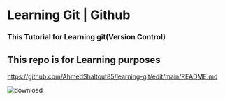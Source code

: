 # Learning Git | Github
### This Tutorial for Learning git(Version Control)
## This repo is for Learning purposes

https://github.com/AhmedShaltout85/learning-git/edit/main/README.md

![download](https://github.com/AhmedShaltout85/learning-git/assets/59527958/8333655d-febb-462f-a457-142bf40cdbdc)

